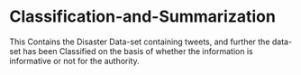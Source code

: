 # Classification-and-Summarization
This Contains the Disaster Data-set containing tweets, and further the data-set has been Classified on the basis of  whether the information is informative or not for the authority. 
